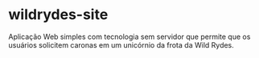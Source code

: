 # wildrydes-site
Aplicação Web simples com tecnologia sem servidor que permite que os usuários solicitem caronas em um unicórnio da frota da Wild Rydes. 
